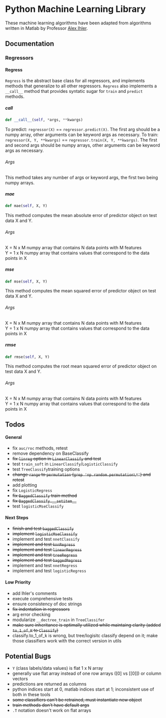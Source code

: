 # Python Machine Learning Library

These machine learning algorithms have been adapted from
algorithms written in Matlab by Professor [Alex Ihler](http://www.ics.uci.edu/~ihler/). 

## Documentation

### Regressors

#### Regress

```Regress``` is the abstract base class for all regressors, 
and implements methods that generalize to all other regressors. 
```Regress``` also implements a ```__call__``` method that provides
syntatic sugar for ```train``` and ```predict``` methods.

##### __call__

```python
def __call__(self, *args, **kwargs)
```
To predict: ```regressor(X)``` == ```regressor.predict(X)```. The first arg 
should be a numpy array, other arguments can be keyword args as necessary.
To train: ```regressor(X, Y, **kwargs)``` == ```regressor.train(X, Y, **kwargs)```.
The first and second args should be numpy arrays, other arguments can be keyword args 
as necessary.

###### Args 

This method takes any number of args or keyword args, the first two being numpy arrays.

##### mae

```python
def mae(self, X, Y)
```
This method computes the mean absolute error of predictor object on test data X and Y.

###### Args

X = N x M numpy array that contains N data points with M features
<br>
Y = 1 x N numpy array that contains values that correspond to the data points in X

##### mse

```python
def mse(self, X, Y)
```
This method computes the mean squared error of predictor object on test data X and Y. 

###### Args

X = N x M numpy array that contains N data points with M features
<br>
Y = 1 x N numpy array that contains values that correspond to the data points in X

##### rmse

```python
def rmse(self, X, Y)
```
This method computes the root mean squared error of predictor object on test data X and Y. 

###### Args

X = N x M numpy array that contains N data points with M features
<br>
Y = 1 x N numpy array that contains values that correspond to the data points in X

####


## Todos

#### General


* fix `auc/roc` methods, retest
* remove dependency on BaseClassify
* ~~fix `linreg` option in `LinearClassify` and test~~
* test `train_soft` in `LinearClassify`/`LogisticClassify`
* test `TreeClassify`training options 
* ~~change `range` to `permutation` (`grep 'np.random.permutation\*'`) and retest~~
* add plotting 
* fix `LogisticRegress`
* ~~fix `BaggedClassify` train method~~
* ~~fix `BaggedClassify.__setitem__`~~	
* test `logisticMseClassify`

#### Next Steps

* ~~finish and test `baggedClassify`~~
* ~~implement `logisticMseClassify`~~
* implement and test `nnetClassify`
* ~~implement and test `knnRegress`~~
* ~~implement and test `linearRegress`~~
* ~~implement and test `treeRegress`~~
* ~~implement and test `baggedRegress`~~
* implement and test `nnetRegress`
* implement and test `logisticRegress`

#### Low Priority

* add Ihler's comments 
* execute comprehensive tests
* ensure consistency of doc strings
* ~~fix indentation in regressors~~
* arg error checking
* modularize `__dectree_train` in ```TreeClassifer```
* ~~make sure inheritance is optimally utilized while maintaing clarity (added `to_1_of_K` to `Classify`)~~
* classify.to_1_of_k is wrong, but tree/logisitc classify depend on it; make those
  classifiers work with the correct version in utils


## Potential Bugs

* `Y` (class labels/data values) is flat 1 x N array
* generally use flat array instead of one row arrays ([0] vs [[0]]) or column vectors
* predictions are returned as columns
* python indices start at 0, matlab indices start at 1; inconsistent use of both in these tools 
* ~~some classifiers can't be retrained, must instantiate new object~~
* ~~train methods don't have default args~~ 
* `.T` notation doesn't work on flat arrays



